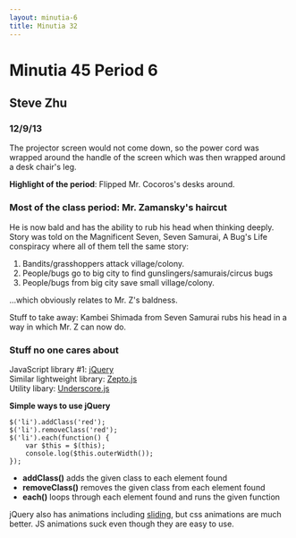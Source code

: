 ```yaml
---
layout: minutia-6
title: Minutia 32
---
```


# Minutia 45 Period 6
## Steve Zhu
### 12/9/13

The projector screen would not come down, so the power cord was wrapped around the handle of the screen which was then wrapped around a desk chair's leg.

__Highlight of the period__: Flipped Mr. Cocoros's desks around.

### Most of the class period: Mr. Zamansky's haircut

He is now bald and has the ability to rub his head when thinking deeply.  
Story was told on the Magnificent Seven, Seven Samurai, A Bug's Life conspiracy where all of them tell the same story:

1. Bandits/grasshoppers attack village/colony.
2. People/bugs go to big city to find gunslingers/samurais/circus bugs
3. People/bugs from big city save small village/colony.

...which obviously relates to Mr. Z's baldness.

Stuff to take away: Kambei Shimada from Seven Samurai rubs his head in a way in which Mr. Z can now do.

### Stuff no one cares about

JavaScript library #1: [jQuery](http://jquery.com/)  
Similar lightweight library: [Zepto.js](http://zeptojs.com/)  
Utility libary: [Underscore.js](http://underscorejs.org/)  

__Simple ways to use jQuery__  

	$('li').addClass('red');
	$('li').removeClass('red');
	$('li').each(function() {
		var $this = $(this);
		console.log($this.outerWidth());
	});

* __addClass()__ adds the given class to each element found  
* __removeClass()__ removes the given class from each element found  
* __each()__ loops through each element found and runs the given function  

jQuery also has animations including [sliding](http://api.jquery.com/slideToggle/), but css animations are much better. JS animations suck even though they are easy to use.
